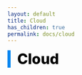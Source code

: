 ```yaml
---
layout: default
title: Cloud
has_children: true
permalink: docs/cloud
---
```


<div style="font-size:32px; font-weight: 800; border-left: 7px solid #0687f0; padding-left:15px !important; color:#000000">Cloud</div>